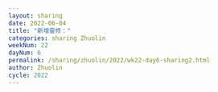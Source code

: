 ```yaml
---
layout: sharing
date: 2022-06-04
title: "新增靈修："
categories: sharing Zhuolin
weekNum: 22
dayNum: 6
permalink: /sharing/zhuolin/2022/wk22-day6-sharing2.html
author: Zhuolin
cycle: 2022
---  
```

